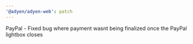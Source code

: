 ```yaml
---
'@adyen/adyen-web': patch
---
```


PayPal - Fixed bug where payment wasnt being finalized once the PayPal lightbox closes
